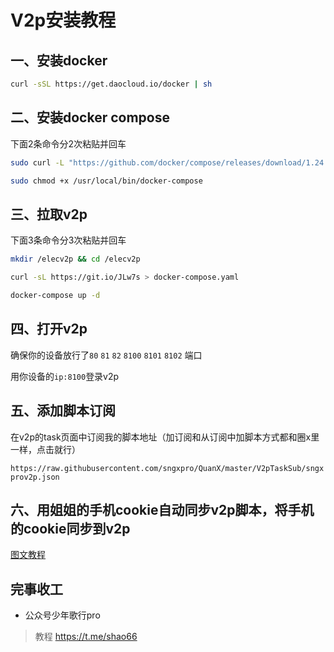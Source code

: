 # V2p安装教程

## 一、安装docker

``` sh
curl -sSL https://get.daocloud.io/docker | sh
```

## 二、安装docker compose

下面2条命令分2次粘贴并回车

``` sh
sudo curl -L "https://github.com/docker/compose/releases/download/1.24.1/docker-compose-$(uname -s)-$(uname -m)" -o /usr/local/bin/docker-compose
```
``` sh
sudo chmod +x /usr/local/bin/docker-compose
```

## 三、拉取v2p

下面3条命令分3次粘贴并回车

``` sh
mkdir /elecv2p && cd /elecv2p
```
``` sh
curl -sL https://git.io/JLw7s > docker-compose.yaml
```
``` sh
docker-compose up -d
```

## 四、打开v2p

确保你的设备放行了`80` `81` `82` `8100` `8101` `8102` 端口

用你设备的`ip:8100`登录v2p

## 五、添加脚本订阅

在v2p的task页面中订阅我的脚本地址（加订阅和从订阅中加脚本方式都和圈x里一样，点击就行）

`https://raw.githubusercontent.com/sngxpro/QuanX/master/V2pTaskSub/sngxprov2p.json`

## 六、用姐姐的手机cookie自动同步v2p脚本，将手机的cookie同步到v2p

[图文教程](https://mp.weixin.qq.com/s/jZNFR3qszbEuc9nM43WeqA)


## 完事收工

- 公众号少年歌行pro
> 教程 https://t.me/shao66
